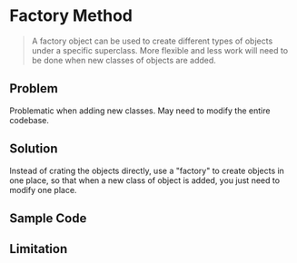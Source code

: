 # Factory Method

> A factory object can be used to create different types of objects under a specific superclass.
> More flexible and less work will need to be done when new classes of objects are added.

## Problem

Problematic when adding new classes. May need to modify the entire codebase.

## Solution

Instead of crating the objects directly, use a "factory" to create objects in one place, 
so that when a new class of object is added, you just need to modify one place.

## Sample Code

<!-- [Sample Code](../../src/creational_patterns/factory_method) -->

## Limitation

